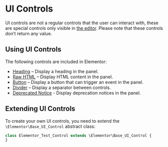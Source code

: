 # UI Controls

<Badge type="tip" vertical="top" text="Elementor Core" /> <Badge type="warning" vertical="top" text="Basic" />

UI controls are not a regular controls that the user can interact with, these are special controls only visible in [the editor](/editor/). Please note that these controls don’t return any value.

## Using UI Controls

The following controls are included in Elementor:

* [Heading](./classes/control-heading) – Display a heading in the panel.
* [Raw HTML](./classes/control-raw-html) – Display HTML content in the panel.
* [Button](./classes/control-button) – Display a button that can trigger an event in the panel.
* [Divider](./classes/control-divider) – Display a separator between controls.
* [Deprecated Notice](./classes/control-deprecated-notice) - Display deprecation notices in the panel.

## Extending UI Controls

To create your own UI controls, you need to extend the `\Elementor\Base_UI_Control` abstract class:

```php {1}
class Elementor_Test_Control extends \Elementor\Base_UI_Control {
}
```
